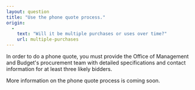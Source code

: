 ```yaml
---
layout: question
title: "Use the phone quote process."
origin:
  -
    text: "Will it be multiple purchases or uses over time?"
    url: multiple-purchases
---
```


In order to do a phone quote, you must provide the Office of Management and Budget's procurement team with detailed specifications and contact information for at least three likely bidders.

More information on the phone quote process is coming soon.